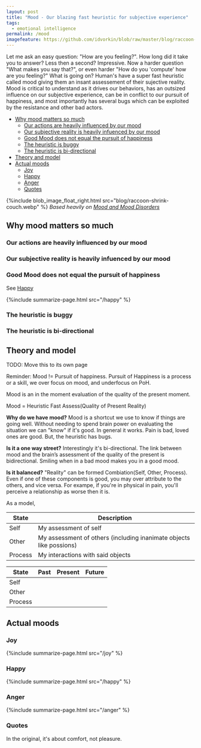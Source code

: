 ```yaml
---
layout: post
title: "Mood - Our blazing fast heuristic for subjective experience"
tags:
  - emotional intelligence
permalink: /mood
imagefeature: https://github.com/idvorkin/blob/raw/master/blog/raccoon-shrink-couch.webp
---
```


Let me ask an easy question: "How are you feeling?". How long did it take you to answer? Less then a second? Impressive. Now a harder question "What makes you say that?", or even harder "How do you 'compute' how are you feeling?" What is going on? Human's have a super fast heuristic called mood giving them an insant assessement of their sujective reality. Mood is critical to understand as it drives our behaviors, has an outsized influence on our subjective experience, can be in conflict to our pursuit of happiness, and most importantly has several bugs which can be exploited by the resistance and other bad actors.

<!-- prettier-ignore-start -->



<!-- vim-markdown-toc GFM -->

- [Why mood matters so much](#why-mood-matters-so-much)
    - [Our actions are heavily influenced by our mood](#our-actions-are-heavily-influenced-by-our-mood)
    - [Our subjective reality is heavily infuenced by our mood](#our-subjective-reality-is-heavily-infuenced-by-our-mood)
    - [Good Mood does not equal the pursuit of happiness](#good-mood-does-not-equal-the-pursuit-of-happiness)
    - [The heuristic is buggy](#the-heuristic-is-buggy)
    - [The heuristic is bi-directional](#the-heuristic-is-bi-directional)
- [Theory and model](#theory-and-model)
- [Actual moods](#actual-moods)
    - [Joy](#joy)
    - [Happy](#happy)
    - [Anger](#anger)
    - [Quotes](#quotes)

<!-- vim-markdown-toc -->
<!-- prettier-ignore-end -->

{%include blob_image_float_right.html src="blog/raccoon-shrink-couch.webp" %}
_Based heavily on [Mood and Mood Disorders](https://whatilearnedsofar.com/?page_id=969)_

## Why mood matters so much

### Our actions are heavily influenced by our mood

### Our subjective reality is heavily infuenced by our mood

### Good Mood does not equal the pursuit of happiness

See [Happy](/happy)

{%include summarize-page.html src="/happy" %}

### The heuristic is buggy

### The heuristic is bi-directional

## Theory and model

TODO: Move this to its own page

Reminder: Mood != Pursuit of happiness. Pursuit of Happiness is a process or a skill, we over focus on mood, and underfocus on PoH.

Mood is an in the moment evaluation of the quality of the present moment.

Mood = Heuristic Fast Assess(Quality of Present Reality)

**Why do we have mood?** Mood is a shortcut we use to know if things are going well. Without needing to spend brain power on evaluating the situation we can "know" if it's good. In general it works. Pain is bad, loved ones are good. But, the heuristic has bugs.

**Is it a one way street?** Interestingly it's bi-directional. The link between mood and the brain’s assessment of the quality of the present is bidirectional. Smiling when in a bad mood makes you in a good mood.

**Is it balanced?** "Reality" can be formed Combiation(Self, Other, Process). Even if one of these components is good, you may over attribute to the others, and vice versa. For exampe, if you're in physical in pain, you'll perceive a relationship as worse then it is.

As a model,

| State   | Description                                                         |
| ------- | ------------------------------------------------------------------- |
| Self    | My assessment of self                                               |
| Other   | My assessment of others (including inanimate objects like possions) |
| Process | My interactions with said objects                                   |

| State   | Past | Present | Future |
| ------- | ---- | ------- | ------ |
| Self    |      |         |        |
| Other   |      |         |        |
| Process |      |         |        |

## Actual moods

### Joy

{%include summarize-page.html src="/joy" %}

### Happy

{%include summarize-page.html src="/happy" %}

### Anger

{%include summarize-page.html src="/anger" %}

### Quotes

In the original, it's about comfort, not pleasure.
